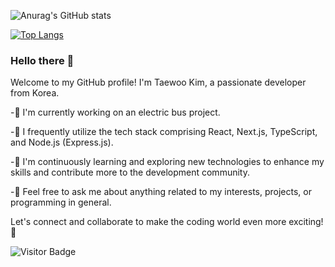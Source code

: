 ![Anurag's GitHub stats](https://github-readme-stats.vercel.app/api?username=rlaxodn322&show_icons=true&theme=radical)

[![Top Langs](https://github-readme-stats.vercel.app/api/top-langs/?username=rlaxodn322&layout=compact&theme=radical)](https://github.com/anuraghazra/github-readme-stats)

### Hello there 👋

Welcome to my GitHub profile! I'm Taewoo Kim, a passionate developer from Korea.

-🔭 I'm currently working on an electric bus project.

-🚀 I frequently utilize the tech stack comprising React, Next.js, TypeScript, and Node.js (Express.js).

-🌱 I'm continuously learning and exploring new technologies to enhance my skills and contribute more to the development community.

-💬 Feel free to ask me about anything related to my interests, projects, or programming in general.

Let's connect and collaborate to make the coding world even more exciting! 🌟

![Visitor Badge](https://visitor-badge.laobi.icu/badge?page_id=rlaxodn322.rlaxodn322)
